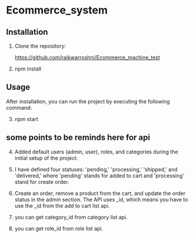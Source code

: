 # Ecommerce_system

## Installation

1. Clone the repository:

   https://github.com/raikwarroshni/Ecommerce_machine_test

2. npm install

## Usage
After installation, you can run the project by executing the following command:

3. npm start

## some points to be reminds here for api

4. Added default users (admin, user), roles, and categories during the initial setup of the project.

5. I have defined four statuses: 'pending,' 'processing,' 'shipped,' and 'delivered,' where 'pending' stands for added to cart and 'processing' stand for create order.

6. Create an order, remove a product from the cart, and update the order status in the admin section. The API uses _id, which means you have to use the _id from the add to cart list api.

7. you can get category_id from category list api.

8. you can get role_id from role list api.






